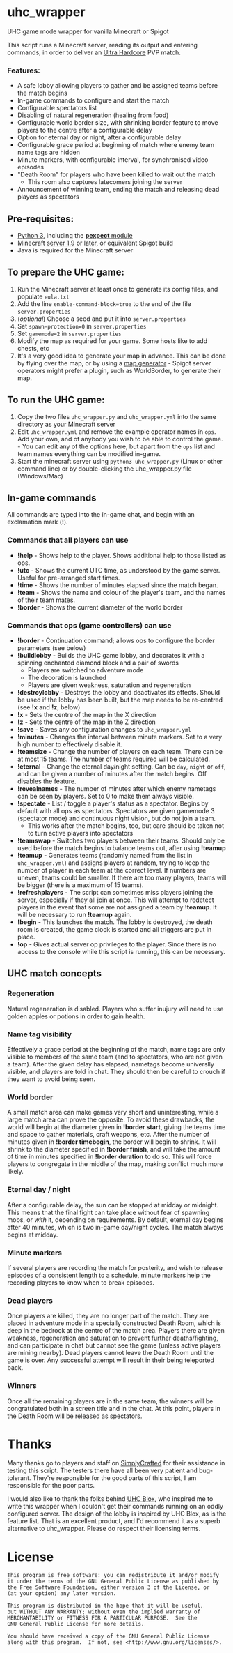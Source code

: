 # uhc_wrapper
UHC game mode wrapper for vanilla Minecraft or Spigot

This script runs a Minecraft server, reading its output and entering commands, in order to deliver an [Ultra Hardcore](http://minecraft.gamepedia.com/Tutorials/Ultra_hardcore_survival) PVP match.

### Features:
  - A safe lobby allowing players to gather and be assigned teams before the match begins
  - In-game commands to configure and start the match
  - Configurable spectators list
  - Disabling of natural regeneration (healing from food)
  - Configurable world border size, with shrinking border feature to move players to the centre after a configurable delay
  - Option for eternal day or night, after a configurable delay
  - Configurable grace period at beginning of match where enemy team name tags are hidden
  - Minute markers, with configurable interval, for synchronised video episodes
  - "Death Room" for players who have been killed to wait out the match
    - This room also captures latecomers joining the server
  - Announcement of winning team, ending the match and releasing dead players as spectators

## Pre-requisites:
  - [Python 3](https://www.python.org/), including the [**pexpect** module](http://pexpect.readthedocs.org/en/stable/install.html)
  - Minecraft [server 1.9](https://s3.amazonaws.com/Minecraft.Download/versions/1.9/minecraft_server.1.9.jar) or later, or equivalent Spigot build
  - Java is required for the Minecraft server

## To prepare the UHC game:
  1. Run the Minecraft server at least once to generate its config files, and populate `eula.txt`
  2. Add the line `enable-command-block=true` to the end of the file `server.properties`
  3. (*optional*) Choose a seed and put it into `server.properties`
  4. Set `spawn-protection=0` in `server.properties`
  5. Set `gamemode=2` in `server.properties`
  6. Modify the map as required for your game. Some hosts like to add chests, etc
  7. It's a very good idea to generate your map in advance. This can be done by flying over the map, or by using a [map generator](https://github.com/Morlok8k/MinecraftLandGenerator)
    - Spigot server operators might prefer a plugin, such as WorldBorder, to generate their map.

## To run the UHC game:
  1. Copy the two files `uhc_wrapper.py` and `uhc_wrapper.yml` into the same directory as your Minecraft server
  2. Edit `uhc_wrapper.yml` and remove the example operator names in `ops`. Add your own, and of anybody you wish to be able to control the game.
    - You can edit any of the options here, but apart from the `ops` list and team names everything can be modified in-game.
  3. Start the minecraft server using `python3 uhc_wrapper.py` (Linux or other command line) or by double-clicking the uhc_wrapper.py file (Windows/Mac)

## In-game commands
All commands are typed into the in-game chat, and begin with an exclamation mark (**!**).

### Commands that all players can use
  - **!help** - Shows help to the player. Shows additional help to those listed as ops.
  - **!utc** - Shows the current UTC time, as understood by the game server. Useful for pre-arranged start times.
  - **!time** - Shows the number of minutes elapsed since the match began.
  - **!team** - Shows the name and colour of the player's team, and the names of their team mates.
  - **!border** - Shows the current diameter of the world border

### Commands that ops (game controllers) can use
  - **!border** - Continuation command; allows ops to configure the border parameters (see below)
  - **!buildlobby** - Builds the UHC game lobby, and decorates it with a spinning enchanted diamond block and a pair of swords
    - Players are switched to adventure mode
    - The decoration is launched
    - Players are given weakness, saturation and regeneration
  - **!destroylobby** - Destroys the lobby and deactivates its effects. Should be used if the lobby has been built, but the map needs to be re-centred (see **!x** and **!z**, below)
  - **!x** - Sets the centre of the map in the X direction
  - **!z** - Sets the centre of the map in the Z direction
  - **!save** - Saves any configuration changes to `uhc_wrapper.yml`
  - **!minutes** - Changes the interval between minute markers. Set to a very high number to effectively disable it.
  - **!teamsize** - Change the number of players on each team. There can be at most 15 teams. The number of teams required will be calculated.
  - **!eternal** - Change the eternal day/night setting. Can be `day`, `night` or `off`, and can be given a number of minutes after the match begins. Off disables the feature.
  - **!revealnames** - The number of minutes after which enemy nametags can be seen by players. Set to 0 to make them always visible.
  - **!spectate** - List / toggle a player's status as a spectator. Begins by default with all ops as spectators. Spectators are given gamemode 3 (spectator mode) and continuous night vision, but do not join a team.
    - This works after the match begins, too, but care should be taken not to turn active players into spectators
  - **!teamswap** - Switches two players between their teams. Should only be used before the match begins to balance teams out, after using **!teamup**
  - **!teamup** - Generates teams (randomly named from the list in `uhc_wrapper.yml`) and assigns players at random, trying to keep the number of player in each team at the correct level. If numbers are uneven, teams could be smaller. If there are too many players, teams will be bigger (there is a maximum of 15 teams).
  - **!refreshplayers** - The script can sometimes miss players joining the server, especially if they all join at once. This will attempt to redetect players in the event that some are not assigned a team by **!teamup**. It will be necessary to run **!teamup** again.
  - **!begin** - This launches the match. The lobby is destroyed, the death room is created, the game clock is started and all triggers are put in place.
  - **!op** - Gives actual server op privileges to the player. Since there is no access to the console while this script is running, this can be necessary.

## UHC match concepts

### Regeneration
Natural regeneration is disabled. Players who suffer inujury will need to use golden apples or potions in order to gain health.

### Name tag visibility
Effectively a grace period at the beginning of the match, name tags are only visible to members of the same team (and to spectators, who are not given a team). After the given delay has elapsed, nametags become universlly visible, and players are told in chat. They should then be careful to crouch if they want to avoid being seen.

### World border
A small match area can make games very short and uninteresting, while a large match area can prove the opposite. To avoid these drawbacks, the world will begin at the diameter given in **!border start**, giving the teams time and space to gather materials, craft weapons, etc. After the number of minutes given in **!border timebegin**, the border will begin to shrink. It will shrink to the diameter specified in **!border finish**, and will take the amount of time in minutes specified in **!border duration** to do so. This will force players to congregate in the middle of the map, making conflict much more likely.

### Eternal day / night
After a configurable delay, the sun can be stopped at midday or midnight. This means that the final fight can take place without fear of spawning mobs, or *with* it, depending on requirements. By default, eternal day begins after 40 minutes, which is two in-game day/night cycles. The match always begins at midday.

### Minute markers
If several players are recording the match for posterity, and wish to release episodes of a consistent length to a schedule, minute markers help the recording players to know when to break episodes.

### Dead players
Once players are killed, they are no longer part of the match. They are placed in adventure mode in a specially constructed Death Room, which is deep in the bedrock at the centre of the match area. Players there are given weakness, regeneration and saturation to prevent further deaths/fighting, and can participate in chat but cannot see the game (unless active players are mining nearby). Dead players cannot leave the Death Room until the game is over. Any successful attempt will result in their being teleported back.

### Winners
Once all the remaining players are in the same team, the winners will be congratulated both in a screen title and in the chat. At this point, players in the Death Room will be released as spectators.

# Thanks

Many thanks go to players and staff on [SimplyCrafted](http://www.simplycrafted.net) for their assistance in testing this script. The testers there have all been very patient and bug-tolerant. They're responsible for the good parts of this script, I am responsible for the poor parts.

I would also like to thank the folks behind [UHC Blox](http://www.planetminecraft.com/project/minecraft-uhc-box/), who inspired me to write this wrapper when I couldn't get their commands running on an oddly configured server. The design of the lobby is inspired by UHC Blox, as is the feature list. That is an excellent product, and I'd recommend it as a superb alternative to uhc_wrapper. Please do respect their licensing terms.

# License

    This program is free software: you can redistribute it and/or modify
    it under the terms of the GNU General Public License as published by
    the Free Software Foundation, either version 3 of the License, or
    (at your option) any later version.

    This program is distributed in the hope that it will be useful,
    but WITHOUT ANY WARRANTY; without even the implied warranty of
    MERCHANTABILITY or FITNESS FOR A PARTICULAR PURPOSE.  See the
    GNU General Public License for more details.

    You should have received a copy of the GNU General Public License
    along with this program.  If not, see <http://www.gnu.org/licenses/>.
